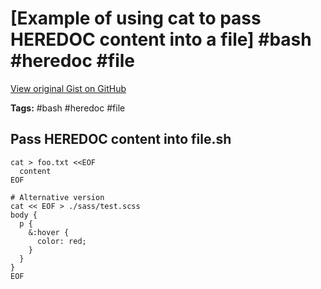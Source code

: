 # [Example of using cat to pass HEREDOC content into a file] #bash #heredoc #file

[View original Gist on GitHub](https://gist.github.com/Integralist/fe4221f6207471b614ce)

**Tags:** #bash #heredoc #file

## Pass HEREDOC content into file.sh

```shell
cat > foo.txt <<EOF
  content
EOF

# Alternative version
cat << EOF > ./sass/test.scss
body {
  p {
    &:hover {
      color: red;
    }
  }
}
EOF
```

